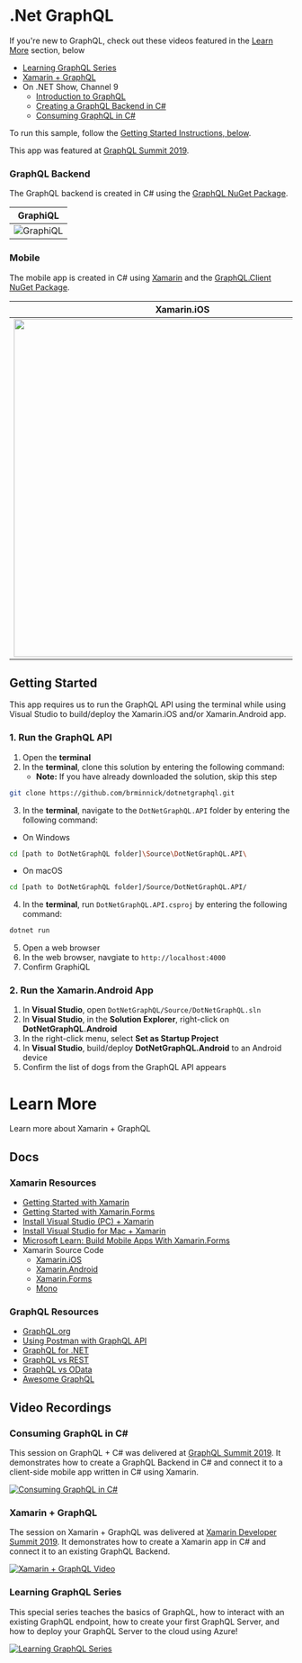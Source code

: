 # .Net GraphQL

If you're new to GraphQL, check out these videos featured in the [Learn More](#learn-more) section, below
- [Learning GraphQL Series](#learning-graphql-series)
- [Xamarin + GraphQL](#xamarin--graphql)
- On .NET Show, Channel 9
  - [Introduction to GraphQL](https://channel9.msdn.com/Shows/On-NET/Introduction-to-GraphQL?WT.mc_id=dotnetgraphql-github-bramin)
  - [Creating a GraphQL Backend in C#](https://channel9.msdn.com/Shows/On-NET/Creating-a-GraphQL-Backend?WT.mc_id=dotnetgraphql-github-bramin)
  - [Consuming GraphQL in C#](https://channel9.msdn.com/Shows/On-NET/Consuming-a-GraphQL-in-C?WT.mc_id=dotnetgraphql-codetraveler-bramin)

To run this sample, follow the [Getting Started Instructions, below](#getting-started).

This app was featured at [GraphQL Summit 2019](https://codetraveler.io/GraphQLSummit-DotNet). 


### GraphQL Backend
The GraphQL backend is created in C# using the [GraphQL NuGet Package](https://www.nuget.org/packages/GraphQL/).

| GraphiQL |
| -------- |
| ![GraphiQL](https://user-images.githubusercontent.com/13558917/67914743-3a8f4700-fb4e-11e9-936d-320dfdd5d874.png) |

### Mobile
The mobile app is created in C# using [Xamarin](https://docs.microsoft.com/xamarin/cross-platform/?WT.mc_id=DotNetGraphQL-github-bramin) and the [GraphQL.Client NuGet Package](https://www.nuget.org/packages/GraphQL.Client/).

| Xamarin.iOS | Xamarin.Android |
| ----------- | --------------- |
| <img src="https://user-images.githubusercontent.com/13558917/67914056-44b04600-fb4c-11e9-98ee-9d7ecb1bbc65.png" height="600"> | <img src="https://user-images.githubusercontent.com/13558917/67915040-16803580-fb4f-11e9-80c2-ae91a25f4e7b.png" height="550"> | 

## Getting Started

This app requires us to run the GraphQL API using the terminal while using Visual Studio to build/deploy the Xamarin.iOS and/or Xamarin.Android app.

### 1. Run the GraphQL API

1. Open the **terminal**
2. In the **terminal**, clone this solution by entering the following command:
    - **Note:** If you have already downloaded the solution, skip this step

```bash
git clone https://github.com/brminnick/dotnetgraphql.git
```

3. In the **terminal**, navigate to the `DotNetGraphQL.API` folder by entering the following command:

- On Windows

```bash
cd [path to DotNetGraphQL folder]\Source\DotNetGraphQL.API\
```
- On macOS
```bash
cd [path to DotNetGraphQL folder]/Source/DotNetGraphQL.API/
```

4. In the **terminal**, run `DotNetGraphQL.API.csproj` by entering the following command:

```bash
dotnet run
```

5. Open a web browser
6. In the web browser, navgiate to `http://localhost:4000`
7. Confirm GraphiQL

### 2. Run the Xamarin.Android App

1. In **Visual Studio**, open `DotNetGraphQL/Source/DotNetGraphQL.sln`
2. In **Visual Studio**, in the **Solution Explorer**, right-click on **DotNetGraphQL.Android**
3. In the right-click menu, select **Set as Startup Project**
4. In **Visual Studio**, build/deploy **DotNetGraphQL.Android** to an Android device
6. Confirm the list of dogs from the GraphQL API appears

# Learn More

Learn more about Xamarin + GraphQL

## Docs

### Xamarin Resources

- [Getting Started with Xamarin](https://docs.microsoft.com/xamarin/cross-platform/?WT.mc_id=DotNetGraphQL-github-bramin)
- [Getting Started with Xamarin.Forms](https://docs.microsoft.com/xamarin/xamarin-forms?WT.mc_id=DotNetGraphQL-github-bramin)
- [Install Visual Studio (PC) + Xamarin](https://docs.microsoft.com/xamarin/get-started/installation/windows?WT.mc_id=DotNetGraphQL-github-bramin)
- [Install Visual Studio for Mac + Xamarin](https://docs.microsoft.com/visualstudio/mac/installation?view=vsmac-2019&WT.mc_id=DotNetGraphQL-github-bramin)
- [Microsoft Learn: Build Mobile Apps With Xamarin.Forms](https://docs.microsoft.com/learn/paths/build-mobile-apps-with-xamarin-forms?WT.mc_id=DotNetGraphQL-github-bramin)
- Xamarin Source Code
    - [Xamarin.iOS](https://github.com/xamarin/xamarin-macios)
    - [Xamarin.Android](https://github.com/xamarin/xamarin-android)
    - [Xamarin.Forms](https://github.com/xamarin/Xamarin.Forms)
    - [Mono](https://github.com/mono/mono)
    
### GraphQL Resources

- [GraphQL.org](https://graphql.org/)
- [Using Postman with GraphQL API](https://www.codetraveler.io/2019/01/12/how-to-use-postman-with-a-graphql-api/)
- [GraphQL for .NET](https://github.com/graphql-dotnet/graphql-dotnet)
- [GraphQL vs REST](https://philsturgeon.uk/api/2017/01/24/graphql-vs-rest-overview/)
- [GraphQL vs OData](https://jeffhandley.com/2018-09-13/graphql-is-not-odata)
- [Awesome GraphQL](https://github.com/chentsulin/awesome-graphql)

## Video Recordings

### Consuming GraphQL in C#

This session on GraphQL + C# was delivered at [GraphQL Summit 2019](https://codetraveler.io/GraphQLSummit-DotNet).  It demonstrates how to create a GraphQL Backend in C# and connect it to a client-side mobile app written in C# using Xamarin.

[![Consuming GraphQL in C#](https://user-images.githubusercontent.com/13558917/68418928-17682700-014e-11ea-9aa6-749254cb50fe.png)](https://youtu.be/t1cQsenAmNo?t=18575)

### Xamarin + GraphQL

The session on Xamarin + GraphQL was delivered at [Xamarin Developer Summit 2019](https://www.codetraveler.io/xamdevsummit-graphql/). It demonstrates how to create a Xamarin app in C# and connect it to an existing GraphQL Backend.

[![Xamarin + GraphQL Video](https://user-images.githubusercontent.com/13558917/61256668-6a8f1780-a722-11e9-97ad-8188ec6eab8f.png)](https://channel9.msdn.com/Events/Xamarin/Xamarin-Developer-Summit-2019/XamarinGraphQL?WT.mc_id=DotNetGraphQL-github-bramin)

### Learning GraphQL Series

This special series teaches the basics of GraphQL, how to interact with an existing GraphQL endpoint, how to create your first GraphQL Server, and how to deploy your GraphQL Server to the cloud using Azure! 

[![Learning GraphQL Series](https://sec.ch9.ms/ch9/167c/d62bfc00-95ae-42a1-ab23-af9b9602167c/IntrotoGraphQL_512.jpg)](https://channel9.msdn.com/Series/GraphQL?WT.mc_id=DotNetGraphQL-github-bramin)

